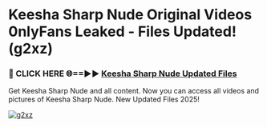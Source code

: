 # Keesha Sharp Nude Original Videos 0nlyFans Leaked - Files Updated! (g2xz)

<h3>🔴 CLICK HERE 🌐==►► <a href="https://tinyurl.com/52m3yx9h" rel="nofollow">Keesha Sharp Nude Updated Files</a></h3>

Get Keesha Sharp Nude and all content. Now you can access all videos and pictures of Keesha Sharp Nude. New Updated Files 2025!

[![g2xz](https://i.imgur.com/TnHtlc8.gif)](https://tinyurl.com/52m3yx9h)
